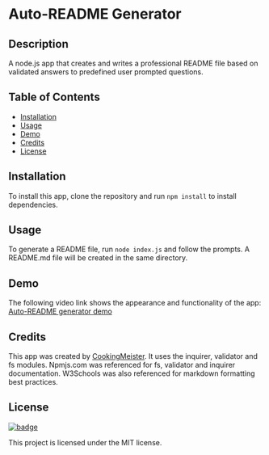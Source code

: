 # Auto-README Generator

## Description

A node.js app that creates and writes a professional README file based on validated answers to predefined user prompted questions.

## Table of Contents

- [Installation](#installation)
- [Usage](#usage)
- [Demo](#demo)
- [Credits](#credits)
- [License](#license)

## Installation

To install this app, clone the repository and run `npm install` to install dependencies.

## Usage

To generate a README file, run `node index.js` and follow the prompts. A README.md file will be created in the same directory.

## Demo

The following video link shows the appearance and functionality of the app: [Auto-README generator demo](https://www.xxx.com)

## Credits

This app was created by [CookingMeister](https://github.com/cookingmeister). It uses the inquirer, validator and fs modules. Npmjs.com was referenced for fs, validator and inquirer documentation. W3Schools was also referenced for markdown formatting best practices.

## License

[![badge](https://img.shields.io/badge/license-MIT-brightgreen.svg)](https://opensource.org/licenses/MIT)

This project is licensed under the MIT license.
